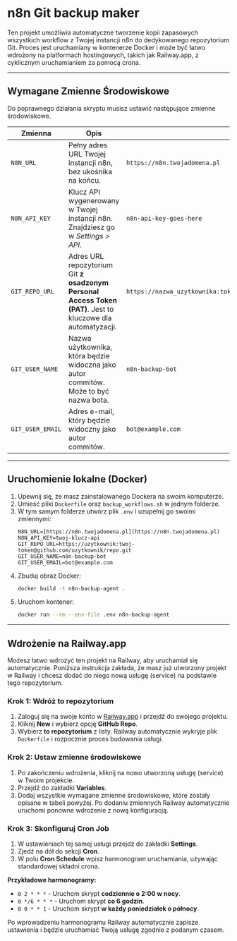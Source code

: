 # n8n Git backup maker

Ten projekt umożliwia automatyczne tworzenie kopii zapasowych wszystkich workflow z Twojej instancji n8n do dedykowanego repozytorium Git. Proces jest uruchamiany w kontenerze Docker i może być łatwo wdrożony na platformach hostingowych, takich jak Railway.app, z cyklicznym uruchamianiem za pomocą crona.

---

## Wymagane Zmienne Środowiskowe

Do poprawnego działania skryptu musisz ustawić następujące zmienne środowiskowe.

| Zmienna          | Opis                                                                                                                                                               | Przykład                                                                          |
| ---------------- | ------------------------------------------------------------------------------------------------------------------------------------------------------------------ | --------------------------------------------------------------------------------- |
| `N8N_URL`        | Pełny adres URL Twojej instancji n8n, bez ukośnika na końcu.                                                                                                        | `https://n8n.twojadomena.pl`                                                      |
| `N8N_API_KEY`    | Klucz API wygenerowany w Twojej instancji n8n. Znajdziesz go w *Settings > API*.                                                                                    | `n8n-api-key-goes-here`                                                           |
| `GIT_REPO_URL`   | Adres URL repozytorium Git **z osadzonym Personal Access Token (PAT)**. Jest to kluczowe dla automatyzacji.                                                          | `https://nazwa_uzytkownika:token@github.com/uzytkownik/repozytorium.git`          |
| `GIT_USER_NAME`  | Nazwa użytkownika, która będzie widoczna jako autor commitów. Może to być nazwa bota.                                                                              | `n8n-backup-bot`                                                                  |
| `GIT_USER_EMAIL` | Adres e-mail, który będzie widoczny jako autor commitów.                                                                                                           | `bot@example.com`                                                                 |

---

## Uruchomienie lokalne (Docker)

1.  Upewnij się, że masz zainstalowanego Dockera na swoim komputerze.
2.  Umieść pliki `Dockerfile` oraz `backup_workflows.sh` w jednym folderze.
3.  W tym samym folderze utwórz plik `.env` i uzupełnij go swoimi zmiennymi:
    ```
    N8N_URL=[https://n8n.twojadomena.pl](https://n8n.twojadomena.pl)
    N8N_API_KEY=twoj-klucz-api
    GIT_REPO_URL=https://uzytkownik:twoj-token@github.com/uzytkownik/repo.git
    GIT_USER_NAME=n8n-backup-bot
    GIT_USER_EMAIL=bot@example.com
    ```
4.  Zbuduj obraz Docker:
    ```sh
    docker build -t n8n-backup-agent .
    ```
5.  Uruchom kontener:
    ```sh
    docker run --rm --env-file .env n8n-backup-agent
    ```

---

## Wdrożenie na Railway.app

Możesz łatwo wdrożyć ten projekt na Railway, aby uruchamiał się automatycznie. Poniższa instrukcja zakłada, że masz już utworzony projekt w Railway i chcesz dodać do niego nową usługę (service) na podstawie tego repozytorium.

### Krok 1: Wdróż to repozytorium

1.  Zaloguj się na swoje konto w [Railway.app](https://railway.app) i przejdź do swojego projektu.
2.  Kliknij **New** i wybierz opcję **GitHub Repo**.
3.  Wybierz **to repozytorium** z listy. Railway automatycznie wykryje plik `Dockerfile` i rozpocznie proces budowania usługi.

### Krok 2: Ustaw zmienne środowiskowe

1.  Po zakończeniu wdrożenia, kliknij na nowo utworzoną usługę (service) w Twoim projekcie.
2.  Przejdź do zakładki **Variables**.
3.  Dodaj wszystkie wymagane zmienne środowiskowe, które zostały opisane w tabeli powyżej. Po dodaniu zmiennych Railway automatycznie uruchomi ponowne wdrożenie z nową konfiguracją.

### Krok 3: Skonfiguruj Cron Job

1.  W ustawieniach tej samej usługi przejdź do zakładki **Settings**.
2.  Zjedź na dół do sekcji **Cron**.
3.  W polu **Cron Schedule** wpisz harmonogram uruchamiania, używając standardowej składni crona.

**Przykładowe harmonogramy:**

* `0 2 * * *` - Uruchom skrypt **codziennie o 2:00 w nocy**.
* `0 */6 * * *` - Uruchom skrypt **co 6 godzin**.
* `0 0 * * 1` - Uruchom skrypt **w każdy poniedziałek o północy**.

Po wprowadzeniu harmonogramu Railway automatycznie zapisze ustawienia i będzie uruchamiać Twoją usługę zgodnie z podanym czasem.